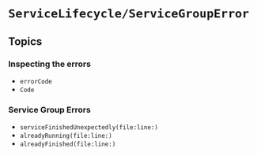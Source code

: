 # ``ServiceLifecycle/ServiceGroupError``

## Topics

### Inspecting the errors

- ``errorCode``
- ``Code``

### Service Group Errors

- ``serviceFinishedUnexpectedly(file:line:)``
- ``alreadyRunning(file:line:)``
- ``alreadyFinished(file:line:)``
